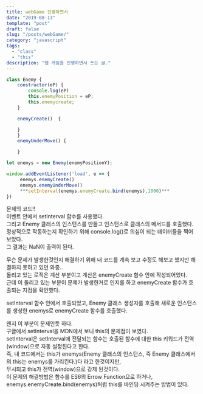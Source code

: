 ```yaml
---
title: webGame 진행하면서
date: "2019-08-13"
template: "post"
draft: false
slug: "/posts/webGame/"
category: "javascript"
tags:
  - "class"
  - "this"
description: "웹 게임을 진행하면서 쓰는 글."
---
```


```js
class Enemy {
    constructor(eP) {
        console.log(eP)
        this.enemyPosition = eP;
        this.enemycreate;
    }

    enemyCreate()  {

    }
    }
    enemyUnderMove() {

    }

let enemys = new Enemy(enemyPositionY);

window.addEventListener('load', e => {
     enemys.enemyCreate()
     enemys.enemyUnderMove()
     ***setInterval(enemys.enemyCreate.bind(enemys),1000)***
})
```

문제의 코드!!  
이벤트 안에서 setInterval 함수를 사용했다.  
그리고 Enemy 클래스의 인스턴스를 만들고 인스턴스로 클래스의 메서드를 호출했다.  
정상적으로 작동하는지 확인하기 위해 console.log()로 의심이 되는 데이터들을 찍어보았다.  
그 결과는 NaN이 출력이 된다.

무슨 문제가 발생한것인지 해결하기 위해 내 코드를 계속 보고 수정도 해보고 했지만 해결하지 못하고 있던 와중..  
돌리고 있는 로직은 계산 부분이고 계산은 enemyCreate 함수 안에 작성되어있다.  
근데 이 돌리고 있는 부분이 문제가 발생한거로 인지를 하고 enemyCreate 함수가 호출되는 지점을 확인했다.

setInterval 함수 안에서 호출되었고, Enemy 클래스 생성자를 호출해 새로운 인스턴스를 생성한 enemys로 enemyCreate 함수를 호출했다.

왠지 이 부분이 문제인듯 하다.  
구글에서 setInterval을 MDN에서 보니 this의 문제점이 보였다.  
setInterval은 setInterval에 전달되는 함수는 호출된 함수에 대한 this 키워드가 전역(window)으로 자동 설정된다고 한다.  
즉, 내 코드에서는 this가 enemys(Enemy 클래스의 인스턴스, 즉 Enemy 클래스에서의 this는 enemys를 가리킨다.)다 라고 한것이지만,  
무시되고 this가 전역(window)으로 강제 된것이다.  
이 문제의 해결방법은 함수를 ES6의 Errow Function으로 하거나, enemys.enemyCreate.bind(enemys)처럼 this를 바인딩 시켜주는 방법이 있다.
